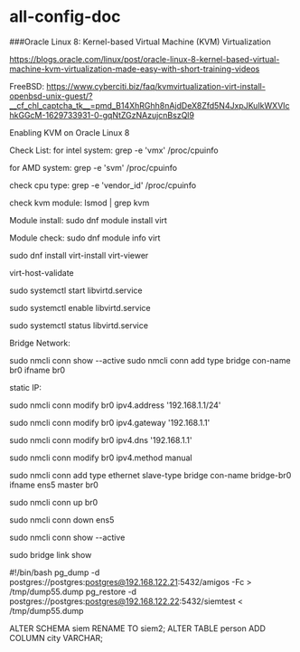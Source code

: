 # all-config-doc
###Oracle Linux 8: Kernel-based Virtual Machine (KVM) Virtualization

https://blogs.oracle.com/linux/post/oracle-linux-8-kernel-based-virtual-machine-kvm-virtualization-made-easy-with-short-training-videos

FreeBSD:
https://www.cyberciti.biz/faq/kvmvirtualization-virt-install-openbsd-unix-guest/?__cf_chl_captcha_tk__=pmd_B14XhRGhh8nAjdDeX8Zfd5N4JxpJKuIkWXVIchkGGcM-1629733931-0-gqNtZGzNAzujcnBszQl9

Enabling KVM on Oracle Linux 8

Check List:
for intel system:  grep -e 'vmx' /proc/cpuinfo

for AMD system: grep -e 'svm' /proc/cpuinfo

check cpu type: grep -e 'vendor_id' /proc/cpuinfo

check kvm module: lsmod | grep kvm

Module install: sudo dnf module install virt

Module check: sudo dnf module info virt

sudo dnf install virt-install virt-viewer

virt-host-validate

sudo systemctl start libvirtd.service

sudo systemctl enable libvirtd.service

sudo systemctl status libvirtd.service



Bridge Network:

sudo nmcli conn show --active
sudo nmcli conn add type bridge con-name br0 ifname br0

static IP:

sudo nmcli conn modify br0 ipv4.address '192.168.1.1/24'

sudo nmcli conn modify br0 ipv4.gateway '192.168.1.1'

sudo nmcli conn modify br0 ipv4.dns '192.168.1.1'

sudo nmcli conn modify br0 ipv4.method manual

sudo nmcli conn add type ethernet slave-type bridge con-name bridge-br0 ifname ens5 master br0

sudo nmcli conn up br0

sudo nmcli conn down ens5

sudo nmcli conn show --active

sudo bridge link show


#!/bin/bash 
pg_dump -d postgres://postgres:postgres@192.168.122.21:5432/amigos -Fc > /tmp/dump55.dump
pg_restore -d postgres://postgres:postgres@192.168.122.22:5432/siemtest < /tmp/dump55.dump




ALTER SCHEMA siem RENAME TO siem2;
ALTER TABLE person
ADD COLUMN city VARCHAR;



